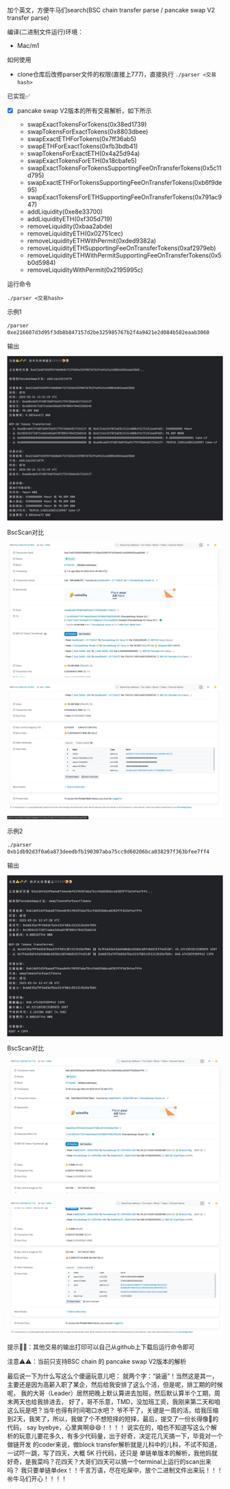 加个英文，方便牛马们search(BSC chain transfer parse / pancake swap V2 transfer parse)

编译(二进制文件运行)环境：

- Mac/m1

如何使用

- clone仓库后改修parser文件的权限(直接上777)，直接执行 `./parser <交易hash>`

已实现✅
- [x] pancake swap V2版本的所有交易解析，如下所示
 
  - swapExactTokensForTokens(0x38ed1739)
  - swapTokensForExactTokens(0x8803dbee)
  - swapExactETHForTokens(0x7ff36ab5)
  - swapETHForExactTokens(0xfb3bdb41)
  - swapTokensForExactETH(0x4a25d94a)
  - swapExactTokensForETH(0x18cbafe5)
  - swapExactTokensForTokensSupportingFeeOnTransferTokens(0x5c11d795)
  - swapExactETHForTokensSupportingFeeOnTransferTokens(0xb6f9de95)
  - swapExactTokensForETHSupportingFeeOnTransferTokens(0x791ac947)
  - addLiquidity(0xe8e33700)
  - addLiquidityETH(0xf305d719)
  - removeLiquidity(0xbaa2abde)
  - removeLiquidityETH(0x02751cec)
  - removeLiquidityETHWithPermit(0xded9382a)
  - removeLiquidityETHSupportingFeeOnTransferTokens(0xaf2979eb)
  - removeLiquidityETHWithPermitSupportingFeeOnTransferTokens(0x5b0d5984)
  - removeLiquidityWithPermit(0x2195995c)

运行命令

```./parser <交易hash>```

示例1

```shell
/parser 0xe216607d3d95f3db8b847157d2be325985767b2f4a9421e2d084b582eaab3060
```

输出

![image](/image/0xf305d719/localTerminal.png)

BscScan对比

![image](/image/0xf305d719/bscScan_1.png)

![image](/image/0xf305d719/bscScan_2.png)

示例2

```shell
./parser 0xb1db92d3f0a6a873deedbfb190307aba75cc9d60206bca038297f363bfee7ff4
```

输出

![image](/image/0x8803dbee/localTerminal.png)

BscScan对比

![image](/image/0x8803dbee/bscScan_1.png)

![image](/image/0x8803dbee/bscScan_2.png)

提示🔔🔔：其他交易的输出打印可以自己从github上下载后运行命令即可

注意⚠️⚠️：当前只支持BSC chain 的 pancake swap V2版本的解析

最后说一下为什么写这么个傻逼玩意儿吧：
就两个字：“装逼”！当然这是其一，主要还是因为高薪入职了某企，然后给我安排了这么个活，但是呢，排工期的时候呢，
我的大哥（Leader）居然把晚上默认算进去加班，然后默认算半个工期，周末两天也给我排进去，
好了，哥不乐意，TMD，没加班工资，我刚来第二天和咱这么玩是吧？当牛也得有时间喝口水吧？
爷不干了，关键是一周的活，给我压缩到2天，我笑了，所以，我做了个不想短择的短择，最后，提交了一份长得像💩的代码，
say byebye，心里爽啊😄😄！！！！
说实在的，咱也不知道写这么个解析的玩意儿要花多久，有多少代码量，出于好奇，决定花几天搞一下，毕竟对一个做链开发
的coder来说，做block transfer解析就是儿科中的儿科，不试不知道，一试吓一跳，写了四天，大概 5K 行代码，还只是
单链单版本的解析，我他妈就好奇，是我菜吗？花四天？大哥们四天可以搞一个terminal上运行的scan出来吗？
我只要单链单dex！！千言万语，尽在吃屎中，放个二进制文件出来玩！！！㊗️牛马们开心！！！！